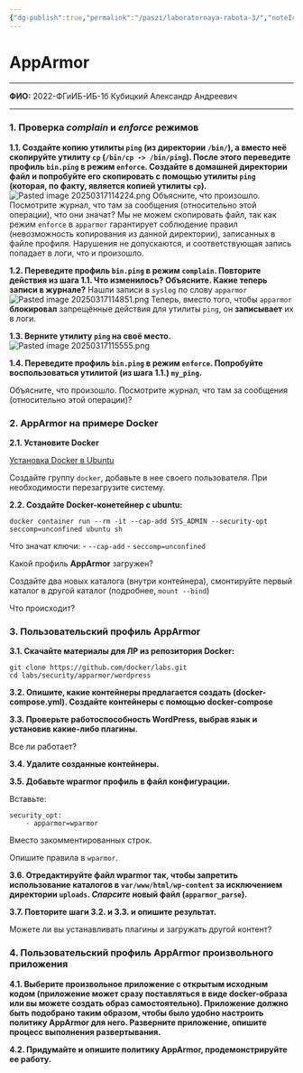 ```yaml
---
{"dg-publish":true,"permalink":"/paszi/laboratornaya-rabota-3/","noteIcon":""}
---
```



# AppArmor

---

**ФИО:** 2022-ФГиИБ-ИБ-1б Кубицкий Александр Андреевич

---
### 1. Проверка _complain_ и _enforce_ режимов

**1.1. Создайте копию утилиты `ping` (из директории `/bin/`), а вместо неё скопируйте утилиту `cp` (`/bin/cp -> /bin/ping`). После этого переведите профиль `bin.ping` в режим `enforce`. Создайте в домашней директории файл и попробуйте его скопировать с помощью утилиты `ping` (которая, по факту, является копией утилиты `cp`).**
![Pasted image 20250317114224.png](/img/user/Pasted%20image%2020250317114224.png)
Объясните, что произошло. Посмотрите журнал, что там за сообщения (относительно этой операции), что они значат?
Мы не можем скопировать файл, так как режим `enforce` в `apparmor` гарантирует соблюдение правил (невозможность копирования из данной директории), записанных в файле профиля. Нарушения не допускаются, и соответствующая запись попадает в логи, что и произошло.

**1.2. Переведите профиль `bin.ping` в режим `complain`. Повторите действия из шага 1.1. Что изменилось? Объясните. Какие теперь записи в журнале?**
Нашли записи в `syslog` по слову `apparmor`
![Pasted image 20250317114851.png](/img/user/Pasted%20image%2020250317114851.png)
Теперь, вместо того, чтобы `apparmor` **блокировал** запрещённые действия для утилиты `ping`, он **записывает** их в логи.

**1.3. Верните утилиту `ping` на своё место.**
![Pasted image 20250317115555.png](/img/user/Pasted%20image%2020250317115555.png)

**1.4. Переведите профиль `bin.ping` в режим `enforce`. Попробуйте воспользоваться утилитой (из шага 1.1.) `my_ping`.**

Объясните, что произошло. Посмотрите журнал, что там за сообщения (относительно этой операции)?

### 2. AppArmor на примере Docker

**2.1. Установите Docker**

[Установка Docker в Ubuntu](https://docs.docker.com/engine/install/ubuntu/)

Создайте группу `docker`, добавьте в нее своего пользователя. При необходимости перезагрузите систему.

**2.2. Создайте Docker-конетейнер с ubuntu:**

```
docker container run --rm -it --cap-add SYS_ADMIN --security-opt seccomp=unconfined ubuntu sh
```

Что значат ключи: - `--cap-add` - `seccomp=unconfined`

Какой профиль **AppArmor** загружен?

Создайте два новых каталога (внутри контейнера), смонтируйте первый каталог в другой каталог (подробнее, `mount --bind`)

Что происходит?

### 3. Пользовательский профиль AppArmor

**3.1. Скачайте материалы для ЛР из репозитория Docker:**

```
git clone https://github.com/docker/labs.git
cd labs/security/apparmor/wordpress
```

**3.2. Опишите, какие контейнеры предлагается создать (docker-compose.yml). Создайте контейнеры с помощью docker-compose**

**3.3. Проверьте работоспособность WordPress, выбрав язык и установив какие-либо плагины.**

Все ли работает?

**3.4. Удалите созданные контейнеры.**

**3.5. Добавьте wparmor профиль в файл конфигурации.**

Вставьте:

```
security_opt:
    - apparmor=wparmor
```

Вместо закомментированных строк.

Опишите правила в `wparmor`.

**3.6. Отредактируйте файл wparmor так, чтобы запретить использование каталогов в `var/www/html/wp-content` за исключением директории `uploads`. _Спарсите_ новый файл (`apparmor_parse`).**

**3.7. Повторите шаги 3.2. и 3.3. и опишите результат.**

Можете ли вы устанавливать плагины и загружать другой контент?

### 4. Пользовательский профиль AppArmor произвольного приложения

**4.1. Выберите произвольное приложение с открытым исходным кодом (приложение может сразу поставляться в виде docker-образа или вы можете создать образ самостоятельно). Приложение должно быть подобрано таким образом, чтобы было удобно настроить политику AppArmor для него. Разверните приложение, опишите процесс выполнения развертывания.**

**4.2. Придумайте и опишите политику AppArmor, продемонстрируйте ее работу.**